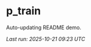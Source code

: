 # p_train

Auto-updating README demo.

<!--START_SECTION:status-->
_Last run: 2025-10-21 09:23 UTC_
<!--END_SECTION:status-->


























































































































































































































































































































































































































































































































































































































































































































































































































































































































































































































































































































































































































































































































































































































































